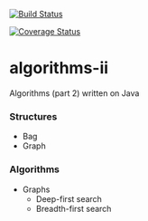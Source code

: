 [![Build Status](https://travis-ci.org/andrewnester/algorithms-ii.svg?branch=master)](https://travis-ci.org/andrewnester/algorithms-ii)

[![Coverage Status](https://coveralls.io/repos/andrewnester/algorithms-ii/badge.svg?branch=master&service=github)](https://coveralls.io/github/andrewnester/algorithms-ii?branch=master)

# algorithms-ii
Algorithms (part 2) written on Java



### Structures
* Bag
* Graph

### Algorithms

* Graphs
  * Deep-first search
  * Breadth-first search
